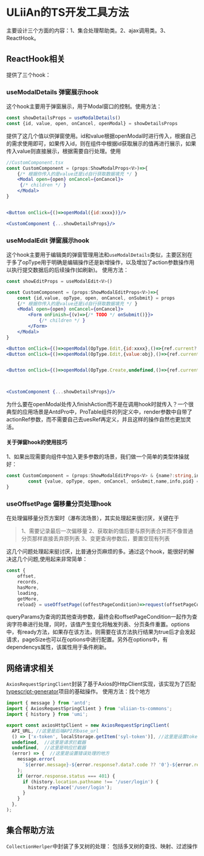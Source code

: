 # ULiiAn的TS开发工具方法
主要设计三个方面的内容：1、集合处理帮助类。2、ajax调用类。3、ReactHook。

## ReactHook相关
提供了三个hook：
### useModalDetails 弹窗展示hook
这个hook主要用于弹窗展示，用于Modal窗口的控制。使用方法：
```jsx
const showDetailsProps = useModalDetails()
const {id, value, open, onCancel, openModal} = showDetailsProps
```
提供了这几个值以供弹窗使用。id和value根据openModal时进行传入，根据自己的需求使用即可，如果传入id，则在组件中根据id获取展示的值再进行展示，如果传入value则直接展示，根据需要自行处理。使用

```jsx
//CustomComponent.tsx
const CustomComponent = (props:ShowModalProps<V>)=>{
    {/* 根据你传入的是value还是id自行获取数据填充 */ }
    <Modal open={open} onCancel={onCancel}>
     {/* children */ }
    </Modal>
}


<Button onClick={()=>openModal({id:xxxx})}/>

<CustomComponent {...showDetailsProps}/>


```


### useModalEdit 弹窗展示hook

这个hook主要用于编辑类的弹窗管理用法和`useModalDetails`类似，主要区别在于多了opType用于明确是编辑操作还是新增操作，以及增加了action参数操作用以执行提交数据后的后续操作(如刷新)。
使用方法：
```jsx
const showEditProps = useModalEdit<V>()

const CustomComponent = (props:ShowModalEditProps<V>)=>{
    const {id,value, opType, open, onCancel, onSubmit} = props
    {/* 根据你传入的是value还是id自行获取数据填充 */ }
    <Modal open={open} onCancel={onCancel}>
        <Form onFinish={(v)=>{/* TODO */ onSubmit()}}>
            {/* children */ }
        </Form>
    </Modal>
}

<Button onClick={()=>openModal(OpType.Edit,{id:xxxx},()=>{ref.current?.reload?.()})}>编辑（传入ID）</Button>
<Button onClick={()=>openModal(OpType.Edit,{value:obj},()=>{ref.current?.reload?.()})}>编辑（传入Value）</Button>


<Button onClick={()=>openModal(OpType.Create,undefined,()=>{ref.current?.reload?.()})}>新增</Button>



<CustomComponent {...showDetailsProps}/>

```

为什么要在openModal处传入finishAction而不是在调用hook时就传入？一个很典型的应用场景是AntdPro中，ProTable组件的列定义中，render参数中自带了actionRef参数，而不需要自己去uesRef再定义，并且这样的操作自然也更加灵活。

#### 关于弹窗hook的使用技巧
1、如果出现需要向组件中加入更多参数的场景，我们做一个简单的类型体操就好：
```typescript
const CustomComponent = (props:ShowModalEditProps<V> & {name?:string,info?:string,pid?:number})=>{
        const {value, opType, open, onCancel, onSubmit,name,info,pid} = props
}
```

### useOffsetPage 偏移量分页处理hook
在处理偏移量分页方案时（瀑布流场景），其实处理起来很讨厌，关键在于
> 1、需要记录最后一次偏移量
> 2、获取新的值后要与原列表合并而不像普通分页那样直接丢弃原列表
> 3、变更查询参数后，要置空现有列表

这几个问题处理起来挺讨厌，比普通分页麻烦的多。通过这个hook，能很好的解决这几个问题,使用起来非常简单：
```typescript
const {
    offset,
    records,
    hasMore,
    loading,
    getMore,
    reload} = useOffsetPage((offestPageCondition)=>request(offsetPageCondition),queryParams,{})
```

queryParams为查询的其他查询参数，最终会和offsetPageCondition一起作为查询字符串进行处理，同时，该值产生变化将触发列表、分页条件重置。options中，有ready方法，如果存在该方法，则需要在该方法执行结果为true后才会发起请求，pageSize也可以在options中进行配置。另外在options中，有dependencys属性，该属性用于条件刷新。

## 网络请求相关

`AxiosRequestSpringClient`封装了基于Axios的HttpClient实现，该实现为了匹配[typescript-generator](https://github.com/vojtechhabarta/typescript-generator)项目的基础操作。
使用方法：找个地方
```typescript
import { message } from 'antd';
import { AxiosRequestSpringClient } from 'uliian-ts-commons';
import { history } from 'umi';

export const axiosHttpClient = new AxiosRequestSpringClient(
  API_URL, //这里是后端API的base_url
  () => ['x-token', localStorage.getItem('syl-token')], //这里是设置token所在httpheader 中 key和token value的地方
  undefined,  //这里是请求拦截器
  undefined,  //这里是响应拦截器
  (error) => {  //这里是设置错误处理的地方
    message.error(
      `${error.message}-${error.response?.data?.code ?? '0'}-${error.response?.data?.msg ?? ''}`,
    );
    if (error.response.status === 401) {
      if (history.location.pathname !== '/user/login') {
        history.replace('/user/login');
      }
    }
  },
);
```

## 集合帮助方法
`CollectionHerlper`中封装了多叉树的处理：
包括多叉树的查找、映射、过滤操作